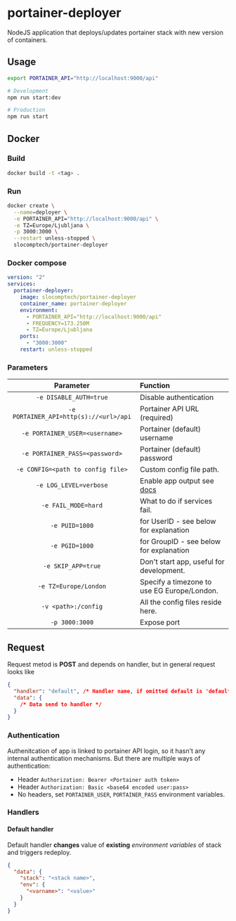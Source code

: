 # portainer-deployer

NodeJS application that deploys/updates portainer stack with new version of containers.

## Usage

``` bash
export PORTAINER_API="http://localhost:9000/api"

# Development
npm run start:dev

# Production
npm run start
```

## Docker

### Build

``` bash
docker build -t <tag> .
```

### Run

``` bash
docker create \
  --name=deployer \
  -e PORTAINER_API="http://localhost:9000/api" \
  -e TZ=Europe/Ljubljana \
  -p 3000:3000 \
  --restart unless-stopped \
  slocomptech/portainer-deployer
```

### Docker compose

``` yaml
version: "2"
services:
  portainer-deployer:
    image: slocomptech/portainer-deployer
    container_name: portainer-deployer
    environment:
      - PORTAINER_API="http://localhost:9000/api"
      - FREQUENCY=173.250M
      - TZ=Europe/Ljubljana
    ports:
      - "3000:3000"
    restart: unless-stopped
```

### Parameters

|Parameter|Function|
|:-------:|:-------|
| `-e DISABLE_AUTH=true` | Disable authentication |
| `-e PORTAINER_API=http(s)://<url>/api` | Portainer API URL (required) |
| `-e PORTAINER_USER=<username>` | Portainer (default) username |
| `-e PORTAINER_PASS=<password>` | Portainer (default) password |
| `-e CONFIG=<path to config file>` | Custom config file path. |
| `-e LOG_LEVEL=verbose` | Enable app output see [docs](https://www.npmjs.com/package/winston#logging)|
| `-e FAIL_MODE=hard` | What to do if services fail. |
| `-e PUID=1000` | for UserID - see below for explanation |
| `-e PGID=1000` | for GroupID - see below for explanation |
| `-e SKIP_APP=true` | Don't start app, useful for development. |
| `-e TZ=Europe/London` | Specify a timezone to use EG Europe/London. |
| `-v <path>:/config` | All the config files reside here. |
| `-p 3000:3000` | Expose port |

## Request

Request metod is **POST** and depends on handler, but in general request looks like

``` json
{
  "handler": "default", /* Handler name, if omitted default is 'default' */
  "data": {
    /* Data send to handler */
  }
}
```

### Authentication

Authenitcation of app is linked to portainer API login, so it hasn't any internal authentication mechanisms.
But there are multiple ways of authentication:

- Header `Authorization: Bearer <Portainer auth token>`
- Header `Authorization: Basic <base64 encoded user:pass>`
- No headers, set `PORTAINER_USER`, `PORTAINER_PASS` environment variables.

### Handlers

#### Default handler

Default handler **changes** value of **existing** *environment variables* of stack and triggers redeploy.

``` json
{
  "data": {
    "stack": "<stack name>",
    "env": {
      "<varname>": "<value>"
    }
  }
}
```


